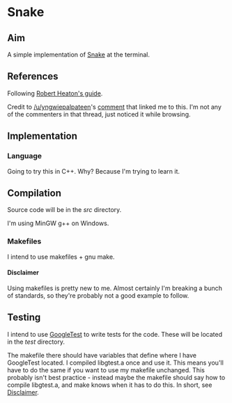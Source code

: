 # Snake

## Aim
A simple implementation of [Snake](https://en.wikipedia.org/wiki/Snake_(video_game_genre)) at the terminal.

## References
Following [Robert Heaton's guide](https://robertheaton.com/2018/12/02/programming-project-5-snake/).

Credit to [/u/yngwiepalpateen](https://www.reddit.com/user/yngwiepalpateen)'s [comment](https://www.reddit.com/r/programming/comments/eixhuy/the_polygons_of_another_world/fcukjjg/) that linked me to this. I'm not any of the commenters in that thread, just noticed it while browsing.

## Implementation
### Language
Going to try this in C++. Why? Because I'm trying to learn it.

## Compilation
Source code will be in the *src* directory.

I'm using MinGW g++ on Windows.

### Makefiles
I intend to use makefiles + gnu make.

#### <a name="makefileDisclaimer"></a> Disclaimer 
Using makefiles is pretty new to me. Almost certainly I'm breaking a bunch of standards, so they're probably not a good example to follow.

## Testing
I intend to use [GoogleTest](https://github.com/google/googletest) to write tests for the code. These will be located in the *test* directory. 

The makefile there should have variables that define where I have GoogleTest located. I compiled libgtest.a once and use it. This means you'll have to do the same if you want to use my makefile unchanged. This probably isn't best practice - instead maybe the makefile should say how to compile libgtest.a, and make knows when it has to do this. In short, see [Disclaimer](#makefileDisclaimer).